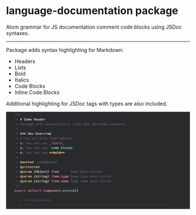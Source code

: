 # language-documentation package

Atom grammar for JS documentation comment code blocks using JSDoc syntaxes.

---

Package adds syntax highlighting for Markdown:
- Headers
- Lists
- Bold
- Italics
- Code Blocks
- Inline Code Blocks

Additional highlighting for JSDoc tags with types are also included.


![Screenshot](https://raw.githubusercontent.com/DHedgecock/language-documentation/master/screenshot.png)
